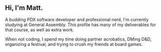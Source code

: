 ## Hi, I'm Matt.

A budding PDX software developer and professional nerd, I'm currently studying at General Assembly. This profile has many of my deliverables for that course, as well as extra work.

When not coding, I spend my time doing partner acrobatics, DMing D&D, organizing a festival, and trying to crush my friends at board games.

<!--
**radford-coding/radford-coding** is a ✨ _special_ ✨ repository because its `README.md` (this file) appears on your GitHub profile.

Here are some ideas to get you started:

- 🔭 I’m currently working on ...
- 🌱 I’m currently learning ...
- 👯 I’m looking to collaborate on ...
- 🤔 I’m looking for help with ...
- 💬 Ask me about ...
- 📫 How to reach me: ...
- 😄 Pronouns: ...
- ⚡ Fun fact: ...
-->
